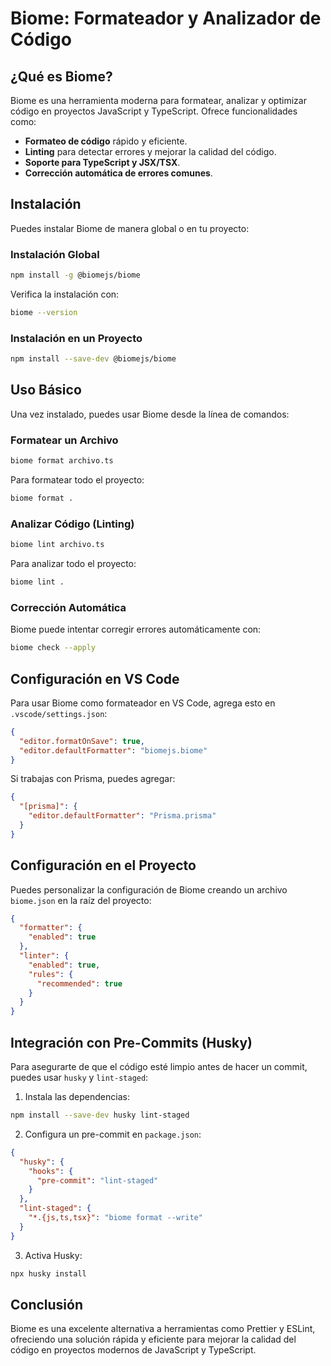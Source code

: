 # Biome: Formateador y Analizador de Código

## ¿Qué es Biome?
Biome es una herramienta moderna para formatear, analizar y optimizar código en proyectos JavaScript y TypeScript. Ofrece funcionalidades como:

- **Formateo de código** rápido y eficiente.
- **Linting** para detectar errores y mejorar la calidad del código.
- **Soporte para TypeScript y JSX/TSX**.
- **Corrección automática de errores comunes**.

## Instalación
Puedes instalar Biome de manera global o en tu proyecto:

### Instalación Global
```sh
npm install -g @biomejs/biome
```
Verifica la instalación con:
```sh
biome --version
```

### Instalación en un Proyecto
```sh
npm install --save-dev @biomejs/biome
```

## Uso Básico
Una vez instalado, puedes usar Biome desde la línea de comandos:

### Formatear un Archivo
```sh
biome format archivo.ts
```
Para formatear todo el proyecto:
```sh
biome format .
```

### Analizar Código (Linting)
```sh
biome lint archivo.ts
```
Para analizar todo el proyecto:
```sh
biome lint .
```

### Corrección Automática
Biome puede intentar corregir errores automáticamente con:
```sh
biome check --apply
```

## Configuración en VS Code
Para usar Biome como formateador en VS Code, agrega esto en `.vscode/settings.json`:
```json
{
  "editor.formatOnSave": true,
  "editor.defaultFormatter": "biomejs.biome"
}
```

Si trabajas con Prisma, puedes agregar:
```json
{
  "[prisma]": {
    "editor.defaultFormatter": "Prisma.prisma"
  }
}
```

## Configuración en el Proyecto
Puedes personalizar la configuración de Biome creando un archivo `biome.json` en la raíz del proyecto:
```json
{
  "formatter": {
    "enabled": true
  },
  "linter": {
    "enabled": true,
    "rules": {
      "recommended": true
    }
  }
}
```

## Integración con Pre-Commits (Husky)
Para asegurarte de que el código esté limpio antes de hacer un commit, puedes usar `husky` y `lint-staged`:

1. Instala las dependencias:
```sh
npm install --save-dev husky lint-staged
```

2. Configura un pre-commit en `package.json`:
```json
{
  "husky": {
    "hooks": {
      "pre-commit": "lint-staged"
    }
  },
  "lint-staged": {
    "*.{js,ts,tsx}": "biome format --write"
  }
}
```

3. Activa Husky:
```sh
npx husky install
```

## Conclusión
Biome es una excelente alternativa a herramientas como Prettier y ESLint, ofreciendo una solución rápida y eficiente para mejorar la calidad del código en proyectos modernos de JavaScript y TypeScript.

